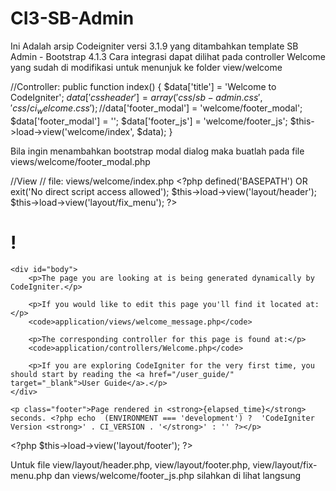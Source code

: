 # CI3-SB-Admin
Ini Adalah arsip Codeigniter versi 3.1.9 yang ditambahkan template SB Admin - Bootstrap 4.1.3
Cara integrasi dapat dilihat pada controller Welcome yang sudah di modifikasi untuk menunjuk ke folder view/welcome

//Controller:
public function index() {
	$data['title'] = 'Welcome to CodeIgniter';
	$data['cssheader'] = array('css/sb-admin.css', 'css/ci_welcome.css');
	//$data['footer_modal'] = 'welcome/footer_modal';
	$data['footer_modal'] = '';
	$data['footer_js'] = 'welcome/footer_js';
	$this->load->view('welcome/index', $data);
}

Bila ingin menambahkan bootstrap modal dialog maka buatlah pada file views/welcome/footer_modal.php

//View
// file: views/welcome/index.php
&lt;?php
defined('BASEPATH') OR exit('No direct script access allowed');
$this->load->view('layout/header');
$this->load->view('layout/fix_menu');
?&gt;
<div id="container">
	<h1><?= $title; ?>!</h1>

	<div id="body">
		<p>The page you are looking at is being generated dynamically by CodeIgniter.</p>

		<p>If you would like to edit this page you'll find it located at:</p>
		<code>application/views/welcome_message.php</code>

		<p>The corresponding controller for this page is found at:</p>
		<code>application/controllers/Welcome.php</code>

		<p>If you are exploring CodeIgniter for the very first time, you should start by reading the <a href="/user_guide/" target="_blank">User Guide</a>.</p>
	</div>

	<p class="footer">Page rendered in <strong>{elapsed_time}</strong> seconds. <?php echo  (ENVIRONMENT === 'development') ?  'CodeIgniter Version <strong>' . CI_VERSION . '</strong>' : '' ?></p>
</div>
&lt;?php
$this->load->view('layout/footer');
?&gt;

Untuk file view/layout/header.php, view/layout/footer.php, view/layout/fix-menu.php dan views/welcome/footer_js.php silahkan di lihat langsung
